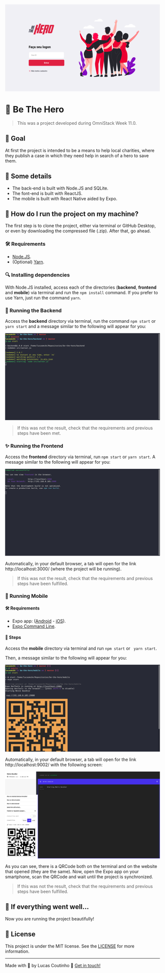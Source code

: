 ![Be The Hero](readme-images/cover.png)

# :superhero: Be The Hero

> This was a project developed during OmniStack Week 11.0.

## :dart: Goal

At first the project is intended to be a means to help local charities, where they publish a case in which they need help in search of a hero to save them.

## :scroll: Some details

- The back-end is built with Node.JS and SQLite.
- The font-end is built with ReactJS.
- The mobile is built with React Native aided by Expo.

## :thinking: How do I run the project on my machine?

The first step is to clone the project, either via terminal or GitHub Desktop, or even by downloading the compressed file (.zip). After that, go ahead.

### :hammer_and_wrench: Requirements

- [Node.JS](https://nodejs.org/).
- (Optional) [Yarn](https://yarnpkg.com/).

### :mag: Installing dependencies

With Node.JS installed, access each of the directories (**backend**, **frontend** and **mobile**) via terminal and run the `npm install` command. If you prefer to use Yarn, just run the command `yarn`.

### :goggles: Running the Backend

Access the **backend** directory via terminal, run the command `npm start` or ` yarn start` and a message similar to the following will appear for you:

![Result of the command in the terminal](readme-images/backend.png)

> If this was not the result, check that the requirements and previous steps have been met.

### :sparkles: Running the Frontend

Access the **frontend** directory via terminal, run `npm start` or `yarn start`. A message similar to the following will appear for you:

![Result of the command in the terminal](readme-images/frontend.png)

Automatically, in your default browser, a tab will open for the link http://localhost:3000/ (where the project will be running).

> If this was not the result, check that the requirements and previous steps have been fulfilled.

### :iphone: Running Mobile

#### :hammer_and_wrench: Requirements

- Expo app: ([Android](https://play.google.com/store/apps/details?id=host.exp.exponent) - [iOS](https://apps.apple.com/br/app/expo-client/id982107779)).
- [Expo Command Line](https://expo.io/learn).

#### :hiking_boot: Steps

Access the **mobile** directory via terminal and run `npm start` or ` yarn start`.

Then, a message similar to the following will appear for you:

![Expo-cli terminal](readme-images/mobile.png)

Automatically, in your default browser, a tab will open for the link http://localhost:9002/ with the following screen:

![Expo on browser](readme-images/browser-expo.png)

As you can see, there is a QRCode both on the terminal and on the website that opened (they are the same). Now, open the Expo app on your smartphone, scan the QRCode and wait until the project is synchronized.

> If this was not the result, check that the requirements and previous steps have been fulfilled.

## :tada: If everything went well...

Now you are running the project beautifully!

## :memo: License

This project is under the MIT license. See the [LICENSE](LICENSE) for more information.

---

Made with :purple_heart: by Lucas Coutinho :wave: [Get in touch!](https://www.linkedin.com/in/lucasmc64/)